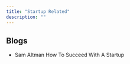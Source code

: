 ```yaml
---
title: "Startup Related"
description: ""
---
```


## Blogs
- Sam Altman How To Succeed With A Startup